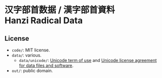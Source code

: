 # 汉字部首数据 / 漢字部首資料<br>Hanzi Radical Data

## License

* `code/`: MIT license.
* `data/`: various.
  * `data/unicode/`: [Unicode term of use](https://www.unicode.org/copyright.html) and [Unicode license agreement for data files and software](https://www.unicode.org/license.txt).
* `out/`: public domain.
